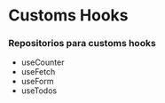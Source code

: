 # Customs Hooks 

### Repositorios para customs hooks 

- useCounter
- useFetch
- useForm
- useTodos

